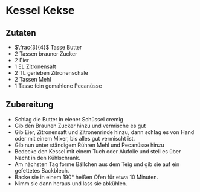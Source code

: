 # Kessel Kekse

## Zutaten
- $\frac{3}{4}$ Tasse Butter
- 2 Tassen brauner Zucker
- 2 Eier
- 1 EL Zitronensaft
- 2 TL gerieben Zitronenschale
- 2 Tassen Mehl
- 1 Tasse fein gemahlene Pecanüsse

## Zubereitung
- Schlag die Butter in eiener Schüssel cremig
- Gib den Braunen Zucker hinzu und vermische es gut
- Gib Eier, Zitronensaft und Zitronenrinde hinzu, dann schlag es von Hand oder mit einem Mixer, bis alles gut vermischt ist.
- Gib nun unter ständigem Rühren Mehl und Pecanüsse hinzu
- Bedecke den Kessel mit einem Tuch oder Alufolie und stell es über Nacht in den Kühlschrank.
- Am nächsten Tag forme Bällchen aus dem Teig und gib sie auf ein gefettetes Backblech.
- Backe sie in einem 190° heißen Ofen für etwa 10 Minuten.
- Nimm sie dann heraus und lass sie abkühlen.